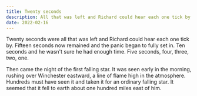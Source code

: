 ```yaml
---
title: Twenty seconds
description: All that was left and Richard could hear each one tick by.
date: 2022-02-16
---
```


Twenty seconds were all that was left and Richard could hear each one tick by. Fifteen seconds now remained and the panic began to fully set in. Ten seconds and he wasn't sure he had enough time. Five seconds, four, three, two, one.

Then came the night of the first falling star. It was seen early in the morning, rushing over Winchester eastward, a line of flame high in the atmosphere. Hundreds must have seen it and taken it for an ordinary falling star. It seemed that it fell to earth about one hundred miles east of him.